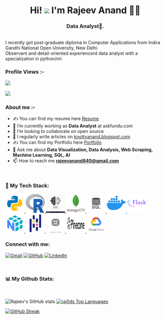 
<h1 align="center">Hi! <img src="https://media.giphy.com/media/hvRJCLFzcasrR4ia7z/giphy.gif" width="35"> I'm Rajeev Anand 👨‍💻</h1>

<h3 align="center">Data Analyst🌟.</h3>
<br>
 I recently got post-graduate diploma in Computer Applications from Indira Gandhi National Open University, New Delhi
 <br>
 Observant and detail-oriented experiencerd data analyst with a specialization in python/ml.
<!-- <br> -->
 <span align="left"><h3>Profile Views :-</h3> <!--<img src="http://hits.dwyl.com/raj0ds/ABSphreak.svg"></span> --> 

<!-- <p align="center"> 
	<img src="https://komarev.com/ghpvc/?username=raj0ds&label=Profile%20views&color=0e75b6&style=plastic" alt="raj0ds" /> 
	<a href = "https://commits.top/india.html" target="_blank">
	</a>
</p> -->
<!--<img align="right" alt="GIF" src="https://github.com/raj0ds/raj0ds/blob/19da15a3827ac0da373a311010ae9b166735f370/giphy.gif" width="500" height="320" />-->

<!--![Visitor Count](https://profile-counter.glitch.me/raj0ds/count.svg)-->
<a href="https://github.com/raj0ds">
    <img src="https://komarev.com/ghpvc/?username=raj0ds&style=for-the-badge">
</a>

[Ÿ HŸPE]: https://yhype.me
[GitHub Profile Views Counter]: https://github.com/raj0ds

![](https://hit.yhype.me/github/profile?user_id=87566167)


<h3>About me :- </h3>

- ✍ You can find my resume here [Resume]
- 🌱 I’m currently working as **Data Analyst** at askfundu.com
- 👯 I’m looking to collaborate on open source
- 📝 I regularly write articles on [knottyanand.blogspot.com](knottyanand.blogspot.com)
- ✍ You can find my Portfolio here [Portfolio]
- 💬 Ask me about **Data Visualization, Data Analysis, Web Scraping, Machine Learning, SQL, AI**
- 📫 How to reach me **rajeevanand840@gmail.com**
 

<br>


### 🚀 My Tech Stack:


<p align="left">
    <a href="https://www.python.org/" target="_blank"> <img src="https://github.com/raj0ds/raj0ds/blob/152ae5a11a3836f7fbdf4b50862fce598c5f2b91/icons8-python-480.svg" width="60" height="60"/> </a>
	    <a href="https://www.r-project.org/" target="_blank"> <img src="https://github.com/raj0ds/raj0ds/blob/152ae5a11a3836f7fbdf4b50862fce598c5f2b91/R_logo.svg.png" width="60" height="60"/> </a>
    <a href="" target="_blank"> <img src="https://github.com/raj0ds/raj0ds/blob/0d2ce16d1af0e5622707549f85f266d3b3e79e1a/mach.png" width="60" height="60"/> </a>
    <a href="" target="_blank"> <img src="https://github.com/raj0ds/raj0ds/blob/0d2ce16d1af0e5622707549f85f266d3b3e79e1a/mongo.png" width="60" height="60"/> </a>    <a href="" target="_blank"> <img src="https://github.com/raj0ds/raj0ds/blob/0d2ce16d1af0e5622707549f85f266d3b3e79e1a/sql.jpeg" width="60" height="60"/> </a>    <a href="" target="_blank"> <img src="https://github.com/raj0ds/raj0ds/blob/152ae5a11a3836f7fbdf4b50862fce598c5f2b91/icons8-docker-windows-11-color-120.png" width="60" height="60"/> </a>    <a href="" target="_blank"> <img src="https://github.com/raj0ds/raj0ds/blob/152ae5a11a3836f7fbdf4b50862fce598c5f2b91/icons8-flask-512.svg" width="60" height="60"/> </a>
	<a href="" target="_blank"> <img src="https://github.com/raj0ds/raj0ds/blob/152ae5a11a3836f7fbdf4b50862fce598c5f2b91/icons8-numpy-480.svg" width="60" height="60"/> </a>
	<a href="" target="_blank"> <img src="https://github.com/raj0ds/raj0ds/blob/152ae5a11a3836f7fbdf4b50862fce598c5f2b91/icons8-pandas-480.svg" width="60" height="60"/> </a>
	<a href="" target="_blank"> <img src="https://github.com/raj0ds/raj0ds/blob/152ae5a11a3836f7fbdf4b50862fce598c5f2b91/Ai.png" width="60" height="60"/> </a>
	<a href="" target="_blank"> <img src="https://github.com/raj0ds/raj0ds/blob/1a5b53a90aa61720232e86be4c3d6520855b4155/pinecone-logo.png" width="60" height="60"/> </a>
	<a href="" target="_blank"> <img src="https://github.com/raj0ds/raj0ds/blob/1a5b53a90aa61720232e86be4c3d6520855b4155/OIP.jpeg" width="60" height="60"/> </a>
</p>


<h3 align="left">Connect with me:</h3>
<p align="left">
	<a href="mailto:rajeevanand840@gmail.com"><img img src="https://img.shields.io/badge/gmail-%23EA4335.svg?style=plastic&logo=gmail&logoColor=white" alt="Gmail"/></a>
	<a href="https://github.com/raj0ds"><img src="https://img.shields.io/badge/github-%23181717.svg?style=plastic&logo=github&logoColor=white" alt="GitHub"/></a>
	<a href="https://www.linkedin.com/in/rajeev-anand-0304/"><img src="https://img.shields.io/badge/linkedin-%230A66C2.svg?style=plastic&logo=linkedin&logoColor=white" alt="LinkedIn"/></a>
</p>

<br/>


### 📊 My Github Stats:
<br/>

![Rajeev's GitHub stats](https://github-readme-stats.vercel.app/api?username=raj0ds&show_icons=true&theme=radical) <a href="https://github.com/raj0ds/github-readme-stats"><img alt="raj0ds Top Languages" src="https://github-readme-stats.vercel.app/api/top-langs/?username=raj0ds&langs_count=8&count_private=true&layout=compact&theme=react&hide_border=true&bg_color=0D1117" /></a>

[![GitHub Streak](https://github-readme-streak-stats.herokuapp.com?user=raj0ds&theme=radical&hide_border=true&date_format=M%20j%5B%2C%20Y%5D)](https://git.io/streak-stats)
<br>





[resume]:https://drive.google.com/file/d/1MMEpiD6mLUU2OzHZXkZ_QArnQaSDZgSc/view?usp=sharing
[Portfolio]:https://rajeeva703.pythonanywhere.com/
